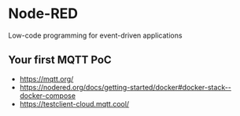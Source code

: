 # Node-RED

Low-code programming for event-driven applications

## Your first MQTT PoC

- https://mqtt.org/
- https://nodered.org/docs/getting-started/docker#docker-stack--docker-compose
- https://testclient-cloud.mqtt.cool/
